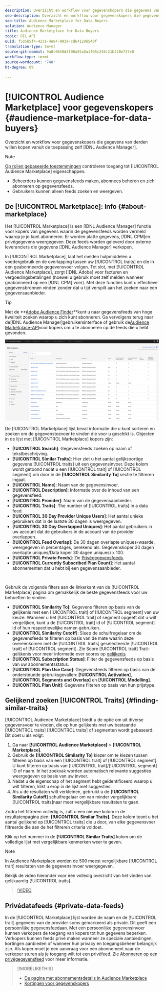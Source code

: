 ```yaml
---
description: Overzicht en workflow voor gegevenskopers die gegevens van derden willen kopen vanuit de Audience Manager
seo-description: Overzicht en workflow voor gegevenskopers die gegevens van derden willen kopen vanuit de Audience Manager
seo-title: Audience Marketplace for Data Buyers
solution: Audience Manager
title: Audience Marketplace for Data Buyers
topic: DIL API
uuid: f505b5f4-4231-4e84-993a-cd64128b540f
translation-type: tm+mt
source-git-commit: 9a8c0650d3f00a95a8a1f05c248c21b420e727e0
workflow-type: tm+mt
source-wordcount: '748'
ht-degree: 0%

---
```



# [!UICONTROL Audience Marketplace] voor gegevenskopers {#audience-marketplace-for-data-buyers}

Overzicht en workflow voor gegevenskopers die gegevens van derden willen kopen vanuit de toepassing zelf [!DNL Audience Manager].

>[!NOTE]
>[Op rollen gebaseerde toestemmingen](../../../reporting/reports-dashboard.md) controleren toegang tot [!UICONTROL Audience Marketplace] eigenschappen.
>
>* Beheerders kunnen gegevensfeeds maken, abonnees beheren en zich abonneren op gegevensfeeds.
>* Gebruikers kunnen alleen feeds zoeken en weergeven.


## De [!UICONTROL Marketplace]: Info {#about-marketplace}

Het [!UICONTROL Marketplace] is een [!DNL Audience Manager] functie voor kopers van gegevens waarin de gegevensfeeds worden vermeld waarop je je kunt abonneren. Er worden platte gegevens, [!DNL CPM]en privégegevens weergegeven. Deze feeds worden geleverd door externe leveranciers die gegevens [!DNL Audience Manager] verkopen.

In [!UICONTROL Marketplace], laat het melden hulpmiddelen u voedergebruik en de overlapping tussen uw [!UICONTROL traits] en die in een geabonneerde gegevensvoer volgen. Tot slot, met [!UICONTROL Audience Marketplace], zorgt [!DNL Adobe] voor facturen en vergoedingsbetalingen (hoewel u gebruik moet zelf melden wanneer geabonneerd op een [!DNL CPM] voer). Met deze functies kunt u effectieve gegevensbronnen vinden zonder dat u tijd verspilt aan het zoeken naar een gegevensaanbieder.

>[!TIP]
>
>Met de **[Adobe Audience Finder](https://www.adobe-audience-finder.com/)**kunt u naar gegevensfeeds van hoge kwaliteit zoeken waarop u zich kunt abonneren. Ga vervolgens terug naar de[!DNL Audience Manager]gebruikersinterface of gebruik de[Audience Marketplace-API](https://bank.demdex.com/portal/swagger/index.html#/Audience_Marketplace_Buyer_API)voor kopers om u te abonneren op de feeds die u hebt gevonden.

![koper-marketing-overzicht](assets/buyer-marketplace-overview.png)

De [!UICONTROL Marketplace] lijst bevat informatie die u kunt sorteren en zoeken om de gegevenstoevoer te vinden die voor u geschikt is. Objecten in de lijst met [!UICONTROL Marketplace] kopers zijn:

* **[!UICONTROL Search]**: Gegevensfeeds zoeken op naam of tekstbeschrijving.
* **[!UICONTROL Similar Traits]**: Hier ziet u het aantal gelijksoortige gegevens [!UICONTROL traits] uit een gegevensinvoer. Deze kolom wordt getoond nadat u een [!UICONTROL trait] of [!UICONTROL segment] om door in de **[!UICONTROL Similarity To]** sectie te filtreren ingaat.
* **[!UICONTROL Name]**: Naam van de gegevensinvoer.
* **[!UICONTROL Description]**: Informatie over de inhoud van een gegevensfeed.
* **[!UICONTROL Provider]**: Naam van de gegevensaanbieder.
* **[!UICONTROL Traits]**: The number of [!UICONTROL traits] in a data feed.
* **[!UICONTROL 30 Day Provider Unique Users]**: Het aantal unieke gebruikers dat in de laatste 30 dagen is weergegeven.
* **[!UICONTROL 30 Day Overlapped Uniques]**: Het aantal gebruikers in uw account dat de gebruikers in de account van de provider overlappen.
* **[!UICONTROL Feed Overlap]**: De 30 dagen overlapte uniques-waarde, weergegeven in percentages, berekend als: Gegevenskoper 30 dagen overlapte uniques/Data koper 30 dagen uniques) x 100.
* **[!UICONTROL Private Feeds]**: Zie [Privégegevensfeeds](../../../features/audience-marketplace/marketplace-private-feeds.md).
* **[!UICONTROL Currently Subscribed Plan Count]**: Het aantal abonnementen dat u hebt bij een gegevensaanbieder.

 

Gebruik de volgende filters aan de linkerkant van de [!UICONTROL Marketplace] pagina om gemakkelijk de beste gegevensfeeds voor uw behoeften te vinden:

* **[!UICONTROL Similarity To]**: Gegevens filteren op basis van de gelijkenis met een [!UICONTROL trait] of [!UICONTROL segment] van uw keuze. Wanneer u het [!UICONTROL trait] of segment opgeeft dat u wilt vergelijken, kunt u de [!UICONTROL trait] id of [!UICONTROL segment] id of hun respectievelijke namen gebruiken.
* **[!UICONTROL Similarity Cutoff]**: Sleep de schuifregelaar om de gegevensfeeds te filteren op basis van de mate waarin deze overeenkomen met de [!UICONTROL traits] geselecteerde [!UICONTROL trait] of [!UICONTROL segment]. Zie Score [!UICONTROL trait] Trait-gelijkenis voor meer informatie over scores op [gelijkenis](../../segments/trait-recommendations.md#trait-similarity-score)
* **[!UICONTROL Subscription Status]**: Filter de gegevensfeeds op basis van uw abonnementsstatus.
* **[!UICONTROL Plan Use Case]**: Gegevensfeeds filteren op basis van de ondersteunde gebruiksgevallen: **[!UICONTROL Activation]**, **[!UICONTROL Segments and Overlap]** en **[!UICONTROL Modelling]**.
* **[!UICONTROL Plan Unit]**: Gegevens filteren op basis van hun prijstype.

## Gelijkend zoeken [!UICONTROL Traits] {#finding-similar-traits}

[!UICONTROL Audience Marketplace] biedt u de optie om uit diverse gegevensvoer te vinden, die op hun gelijkenis met uw bestaande [!UICONTROL traits] [!UICONTROL traits] of segmenten wordt gebaseerd. Dit doet u als volgt:

1. Ga naar **[!UICONTROL Audience Marketplace]** > **[!UICONTROL Marketplace]**.
2. Gebruik de **[!UICONTROL Similarity To]** kiezer om te kiezen tussen filteren op basis van een [!UICONTROL trait] of [!UICONTROL segment]. U kunt filteren op basis van [!UICONTROL trait]/[!UICONTROL segment] ID of naam. In het zoekvak worden automatisch relevante suggesties weergegeven op basis van uw invoer.
3. Nadat u de eigenschap of het segment hebt geïdentificeerd waarop u wilt filteren, klikt u erop in de lijst met suggesties.
4. Als u de resultaten wilt verkleinen, gebruikt u de **[!UICONTROL Similarity Cutoff]** schuifregelaar om van minder vergelijkbare [!UICONTROL traits]naar meer vergelijkbare resultaten te gaan.

Zodra het filtreren volledig is, zult u een nieuwe kolom in de resultatenpagina zien: **[!UICONTROL Similar Traits]**. Deze kolom toont u het aantal gelijkend op [!UICONTROL traits] die u door, van elke gegevensvoer filtreerde die aan de het filtreren criteria voldoet.

Klik op het nummer in de **[!UICONTROL Similar Traits]** kolom om de volledige lijst met vergelijkbare kenmerken weer te geven.

>[!NOTE]
>
> In Audience Marketplace worden de 500 meest vergelijkbare [!UICONTROL trait] resultaten van de gegevensinvoer weergegeven.

Bekijk de video hieronder voor een volledig overzicht van het vinden van gelijkaardig [!UICONTROL traits].

>[!VIDEO](https://video.tv.adobe.com/v/29370/)

## Privédatafeeds {#private-data-feeds}

In de [!UICONTROL Marketplace] lijst worden de naam en de [!UICONTROL trait] gegevens van de provider soms gemarkeerd als private. Dit geeft een [persoonlijke gegevensfeed](../../../features/audience-marketplace/marketplace-private-feeds.md)aan. Met een persoonlijke gegevensinvoer kunnen verkopers de toegang van kopers tot hun gegevens beperken. Verkopers kunnen feeds privé maken wanneer ze speciale aanbiedingen, kortingen aanbieden of wanneer hun privacy en toegangsbeheer belangrijk zijn. Als koper moet je een aanvraag voor een abonnement naar de verkoper sturen als je toegang wilt tot een privéfeed. Zie [Abonneren op een privégegevensfeed](../../../features/audience-marketplace/marketplace-data-buyers/marketplace-manage-subscriptions.md#subscript-private-data-feed) voor meer informatie.

>[!MORELIKETHIS]
>
>* [De pagina met abonnementsdetails in Audience Marketplace](../../../features/audience-marketplace/marketplace-data-buyers/marketplace-manage-subscriptions.md#marketplace-buyer-details)
>* [Kortingen voor gegevenskopers](../../../features/audience-marketplace/marketplace-data-buyers/marketplace-manage-subscriptions.md#buyer-discount)

